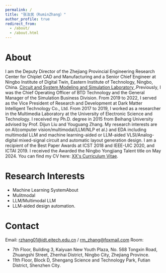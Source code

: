 ```yaml
---
permalink: /
title: "张汝民（RuminZhang）"
author_profile: true
redirect_from: 
  - /about/
  - /about.html
---
```

About
======
I am the Deputy Director of the Zhejiang Provincial Engineering Research Center for Chiplet CAD and Manufacturing and a Senior Chief Engineer at Ningbo Institute of Digital Twin, Eastern Institute of Technology, Ningbo, China. [Circuit and System Modeling and Simulation Laboratory‌ ](https://idt.eias.ac.cn/).Previously, I was the Chief Operating Officer of BTD Technology and the General Manager of the Simulation Business Division. From 2019 to 2022, I served as the Vice President of Research and Development at Dark Matter Intelligent Technology Co., Ltd. From 2017 to 2019, I worked as a researcher in the Multimedia Laboratory at the University of Electronic Science and Technology.
    I received my Ph.D. degree in 2015 from Beihang University advised by Prof. Dijun Liu and Youguang Zhang. My research interests are on AI(computer vision/multimodal/LLM/NLP et al.) and EDA including multimodal LLM and  machine learning-aided or LLM-aided VLSI/Analog-digital mixed-signal circuit and automatic layout generation design. I am a recipient of the Best Paper Awards at ICST 2018 and IEEE-UIC 2020, and ICTAI 2019. I received the Awarded the Ningbo Yongjiang Talent title on May 2024.
You can find my CV here: [XX's Curriculum Vitae](../assets/Curriculum_Vitae.pdf).

Research Interests
======
* Machine Learning SystemAbout
* Mulitmodal
* LLM/Multimodal LLM
* LLM-aided design automation.

Contact
======
Email: rzhang01@idt.eitech.edu.cn / rm_zhang@foxmail.com
Room:
  * 7th Floor, Building 3, Kaiyuan New Youth Plaza, No. 568 Tongxin Road, Zhuangshi Street, Zhenhai District, Ningbo City, Zhejiang Province.
  * 11th Floor, Block D, Shengang Science and Technology Park, Futian District, Shenzhen City.
